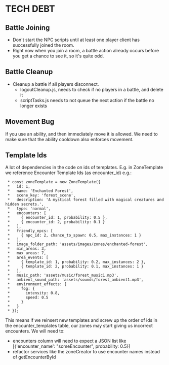 # TECH DEBT

## Battle Joining
- Don't start the NPC scripts until at least one player client has successfully joined the room.
- Right now when you join a room, a battle action already occurs before you get a chance to see it, so it's quite odd.

## Battle Cleanup
- Cleanup a battle if all players disconnect.
    - logoutCleanup.js, needs to check if no players in a battle, and delete it
    - scriptTasks.js needs to not queue the next action if the battle no longer exists

## Movement Bug
If you use an ability, and then immediately move it is allowed.
We need to make sure that the ability cooldown also enforces movement.

## Template Ids
A lot of dependencies in the code on ids of templates.
E.g. in ZoneTemplate we reference Encounter Template Ids (as encounter_id) e.g.:
```
 * const zoneTemplate = new ZoneTemplate({
 *   id: 1,
 *   name: 'Enchanted Forest',
 *   scene_key: 'forest_scene',
 *   description: 'A mystical forest filled with magical creatures and hidden secrets.',
 *   type: 'normal',
 *   encounters: [
 *     { encounter_id: 1, probability: 0.5 },
 *     { encounter_id: 2, probability: 0.1 }
 *   ],
 *   friendly_npcs: [
 *     { npc_id: 2, chance_to_spawn: 0.5, max_instances: 1 }
 *   ],
 *   image_folder_path: 'assets/images/zones/enchanted-forest',
 *   min_areas: 3,
 *   max_areas: 7,
 *   area_events: [
 *     { template_id: 1, probability: 0.2, max_instances: 2 },
 *     { template_id: 2, probability: 0.1, max_instances: 1 }
 *   ],
 *   music_path: 'assets/music/forest_music1.mp3',
 *   ambient_sound_path: 'assets/sounds/forest_ambient1.mp3',
 *   environment_effects: {
 *     fog: {
 *       intensity: 0.8,
 *       speed: 0.5
 *     }
 *   }
 * });
 ```
 This means if we reinsert new templates and screw up the order of ids in the encounter_templates table, our zones may start giving us incorrect encounters.  We will need to:
- encounters column will need to expect a JSON list like [{'encounter_name': "someEncounter", probability: 0.5}]
- refactor services like the zoneCreator to use encounter names instead of getEncounterById